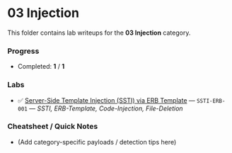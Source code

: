 # 03 Injection

This folder contains lab writeups for the **03 Injection** category.

### Progress

- Completed: **1** / **1**

### Labs

- ✅ [Server-Side Template Injection (SSTI) via ERB Template](SSTI_via_ERB_Template.md) — `SSTI-ERB-001` — _SSTI, ERB-Template, Code-Injection, File-Deletion_

### Cheatsheet / Quick Notes

- (Add category-specific payloads / detection tips here)

